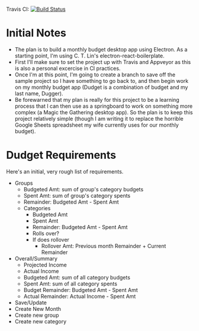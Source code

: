 Travis CI: [![Build Status](https://travis-ci.org/addugger/dudget.svg?branch=master)](https://travis-ci.org/addugger/dudget)

# Initial Notes
* The plan is to build a monthly budget desktop app using Electron.  As a  starting point, I'm using C. T. Lin's electron-react-boilerplate.
* First I'll make sure to set the project up with Travis and Appveyor as this is also a personal excercise in CI practices.
* Once I'm at this point, I'm going to create a branch to save off the sample project so I have something to go back to, and then begin work on my monthly budget app (Dudget is a combination of budget and my last name, Dugger).
* Be forewarned that my plan is really for this project to be a learning process that I can then use as a springboard to work on something more complex (a Magic the Gathering desktop app).  So the plan is to keep this project relatively simple (though I am writing it to replace the horrible Google Sheets spreadsheet my wife currently uses for our monthly budget).

# Dudget Requirements
Here's an initial, very rough list of requirements.
* Groups
    * Budgeted Amt: sum of group's category budgets
    * Spent Amt: sum of group's category spents
    * Remainder: Budgeted Amt - Spent Amt
    * Categories
        * Budgeted Amt
        * Spent Amt
        * Remainder: Budgeted Amt - Spent Amt
        * Rolls over?
        * If does rollover
            * Rollover Amt: Previous month Remainder + Current Remainder
* Overall/Summary
    * Projected Income
    * Actual Income
    * Budgeted Amt: sum of all category budgets
    * Spent Amt: sum of all category spents
    * Budget Remainder: Budgeted Amt - Spent Amt
    * Actual Remainder: Actual Income - Spent Amt
* Save/Update
* Create New Month
* Create new group
* Create new category